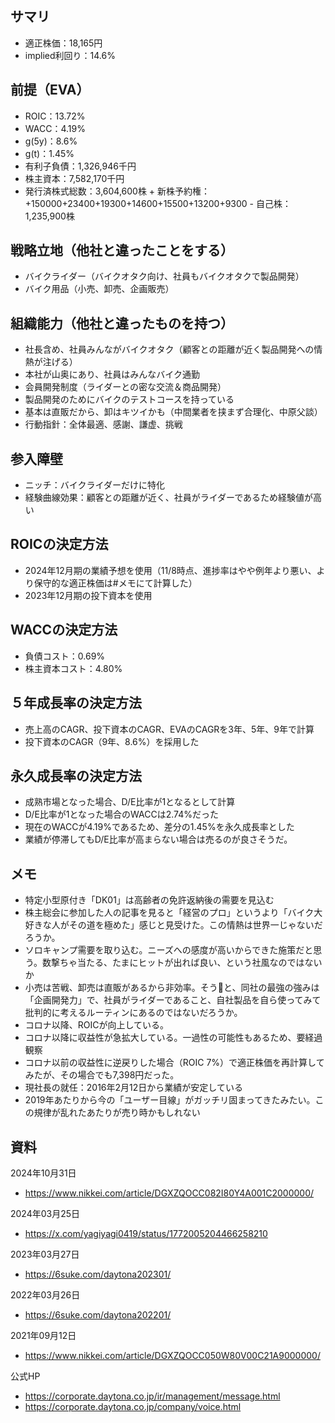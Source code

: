 ## サマリ
- 適正株価：18,165円
- implied利回り：14.6%

## 前提（EVA）
- ROIC：13.72%
- WACC：4.19%
- g(5y)：8.6%
- g(t)：1.45%
- 有利子負債：1,326,946千円
- 株主資本：7,582,170千円
- 発行済株式総数：3,604,600株 + 新株予約権：+150000+23400+19300+14600+15500+13200+9300 - 自己株：1,235,900株

## 戦略立地（他社と違ったことをする）
- バイクライダー（バイクオタク向け、社員もバイクオタクで製品開発）
- バイク用品（小売、卸売、企画販売）

## 組織能力（他社と違ったものを持つ）
- 社長含め、社員みんながバイクオタク（顧客との距離が近く製品開発への情熱が注げる）
- 本社が山奥にあり、社員はみんなバイク通勤
- 会員開発制度（ライダーとの密な交流＆商品開発）
- 製品開発のためにバイクのテストコースを持っている
- 基本は直販だから、卸はキツイかも（中間業者を挟まず合理化、中原父談）
- 行動指針：全体最適、感謝、謙虚、挑戦

## 参入障壁
- ニッチ：バイクライダーだけに特化
- 経験曲線効果：顧客との距離が近く、社員がライダーであるため経験値が高い

## ROICの決定方法
- 2024年12月期の業績予想を使用（11/8時点、進捗率はやや例年より悪い、より保守的な適正株価は#メモにて計算した）
- 2023年12月期の投下資本を使用

## WACCの決定方法
- 負債コスト：0.69%
- 株主資本コスト：4.80%

## ５年成長率の決定方法
- 売上高のCAGR、投下資本のCAGR、EVAのCAGRを3年、5年、9年で計算
- 投下資本のCAGR（9年、8.6%）を採用した

## 永久成長率の決定方法
- 成熟市場となった場合、D/E比率が1となるとして計算
- D/E比率が1となった場合のWACCは2.74%だった
- 現在のWACCが4.19%であるため、差分の1.45%を永久成長率とした
- 業績が停滞してもD/E比率が高まらない場合は売るのが良さそうだ。

## メモ
- 特定小型原付き「DK01」は高齢者の免許返納後の需要を見込む
- 株主総会に参加した人の記事を見ると「経営のプロ」というより「バイク大好きな人がその道を極めた」感じと見受けた。この情熱は世界一じゃないだろうか。
- ソロキャンプ需要を取り込む。ニーズへの感度が高いからできた施策だと思う。数撃ちゃ当たる、たまにヒットが出れば良い、という社風なのではないか
- 小売は苦戦、卸売は直販があるから非効率。そう🤔と、同社の最強の強みは「企画開発力」で、社員がライダーであること、自社製品を自ら使ってみて批判的に考えるルーティンにあるのではないだろうか。
- コロナ以降、ROICが向上している。
- コロナ以降に収益性が急拡大している。一過性の可能性もあるため、要経過観察
- コロナ以前の収益性に逆戻りした場合（ROIC 7%）で適正株価を再計算してみたが、その場合でも7,398円だった。
- 現社長の就任：2016年2月12日から業績が安定している
- 2019年あたりから今の「ユーザー目線」がガッチリ固まってきたみたい。この規律が乱れたあたりが売り時かもしれない

## 資料

2024年10月31日
- https://www.nikkei.com/article/DGXZQOCC082I80Y4A001C2000000/

2024年03月25日
- https://x.com/yagiyagi0419/status/1772005204466258210

2023年03月27日
- https://6suke.com/daytona202301/

2022年03月26日
- https://6suke.com/daytona202201/

2021年09月12日
- https://www.nikkei.com/article/DGXZQOCC050W80V00C21A9000000/

公式HP
- https://corporate.daytona.co.jp/ir/management/message.html
- https://corporate.daytona.co.jp/company/voice.html